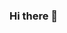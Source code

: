 ### Hi there 👋

<!--
**jdliu243910/jdliu243910** is a ✨ _special_ ✨ repository because its `README.md` (this file) appears on your GitHub profile.

Here are some ideas to get you started:

- 🔭 I’m currently working on Jiangxi University of Finance and Economics in China
- 🌱 I’m currently learning artificial intelligence
- 👯 I’m looking to collaborate on face recognition
- 🤔 I’m looking for help with my net friends
- 💬 Ask me about how to learn github quickly
- 📫 How to reach me: please to my email:1924523474@qq.com
- 😄 Pronouns: he
- ⚡ Fun fact: sense of humor
-->
